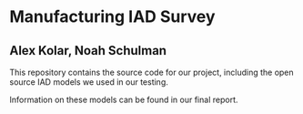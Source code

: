 # Manufacturing IAD Survey
## Alex Kolar, Noah Schulman

This repository contains the source code for our project, including the open source IAD models we used in our testing.

Information on these models can be found in our final report.

